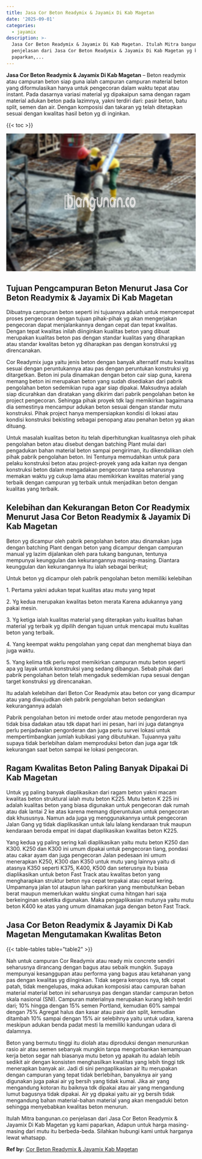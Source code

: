 ```yaml
---
title: Jasa Cor Beton Readymix & Jayamix Di Kab Magetan
date: '2025-09-01'
categories:
  - jayamix
description: >-
  Jasa Cor Beton Readymix & Jayamix Di Kab Magetan. Itulah Mitra bangunan.co
  penjelasan dari Jasa Cor Beton Readymix & Jayamix Di Kab Magetan yg kami
  paparkan,...
---
```


**Jasa Cor Beton Readymix & Jayamix Di Kab Magetan** – Beton readymix atau campuran beton siap guna ialah campuran campuran material beton yang diformulasikan hanya untuk pengecoran dalam waktu tepat atau instant. Pada dasarnya variasi material yg dipakaipun sama dengan ragam material adukan beton pada lazimnya, yakni terdiri dari: pasir beton, batu split, semen dan air. Dengan komposisi dan takaran yg telah ditetapkan sesuai dengan kwalitas hasil beton yg di inginkan.

{{< toc >}}

![Jasa Cor Beton Readymix & Jayamix Di Kab Magetan](/images/jasa-cor-readymix-44.png)

## Tujuan Pengcampuran Beton Menurut Jasa Cor Beton Readymix & Jayamix Di Kab Magetan

Dibuatnya campuran beton seperti ini tujuannya adalah untuk mempercepat proses pengecoran dengan tujuan pihak-pihak yg akan mengerjakan pengecoran dapat menjalankannya dengan cepat dan tepat kwalitas. Dengan tepat kwalitas inilah diinginkan kualitas beton yang dibuat merupakan kualitas beton pas dengan standar kualitas yang diharapkan atau standar kwalitas beton yg diharapkan pas dengan konstruksi yg direncanakan.

Cor Readymix juga yaitu jenis beton dengan banyak alternatif mutu kwalitas sesuai dengan peruntukannya atau pas dengan peruntukan konstruksi yg ditargetkan. Beton ini pula dinamakan dengan beton cair siap guna, karena memang beton ini merupakan beton yang sudah disediakan dari pabrik pengolahan beton sedemikian rupa agar siap dipakai. Maksudnya adalah siap dicurahkan dan diratakan yang dikirim dari pabrik pengolahan beton ke project pengecoran. Sehingga pihak proyek tdk lagi memikirkan bagaimana dia semestinya mencampur adukan beton sesuai dengan standar mutu konstruksi. Pihak project hanya mempersiapkan kondisi di lokasi atau kondisi konstruksi bekisting sebagai penopang atau penahan beton yg akan dituang.

Untuk masalah kualitas beton itu telah diperhitungkan kualitasnya oleh pihak pengolahan beton atau disebut dengan batching Plant mulai dari pengadukan bahan material beton sampai pengiriman, itu dikendalikan oleh pihak pabrik pengolahan beton. Ini Tentunya memudahkan untuk para pelaku konstruksi beton atau project-proyek yang ada kaitan nya dengan konstruksi beton dalam mengadakan pengecoran tanpa seharusnya memakan waktu yg cukup lama atau memikirkan kwalitas material yang terbaik dengan campuran yg terbaik untuk menjadikan beton dengan kualitas yang terbaik.

## Kelebihan dan Kekurangan Beton Cor Readymix Menurut Jasa Cor Beton Readymix & Jayamix Di Kab Magetan

Beton yg dicampur oleh pabrik pengolahan beton atau dinamakan juga dengan batching Plant dengan beton yang dicampur dengan campuran manual yg lazim dijalankan oleh para tukang bangunan, tentunya mempunyai keunggulan dan kekurangannya masing-masing. Diantara keunggulan dan kekurangannya Itu ialah sebagai berikut;

Untuk beton yg dicampur oleh pabrik pengolahan beton memiliki kelebihan

1\. Pertama yakni adukan tepat kualitas atau mutu yang tepat

2\. Yg kedua merupakan kwalitas beton merata Karena adukannya yang pakai mesin.

3\. Yg ketiga ialah kualitas material yang diterapkan yaitu kualitas bahan material yg terbaik yg dipilih dengan tujuan untuk mencapai mutu kualitas beton yang terbaik.

4\. Yang keempat waktu pengolahan yang cepat dan menghemat biaya dan juga waktu.

5\. Yang kelima tdk perlu repot memikirkan campuran mutu beton seperti apa yg layak untuk konstruksi yang sedang dibangun. Sebab pihak dari pabrik pengolahan beton telah mengaduk sedemikian rupa sesuai dengan target konstruksi yg direncanakan.

Itu adalah kelebihan dari Beton Cor Readymix atau beton cor yang dicampur atau yang diwujudkan oleh pabrik pengolahan beton sedangkan kekurangannya adalah

Pabrik pengolahan beton ini metode order atau metode pengorderan nya tidak bisa dadakan atau tdk dapat hari ini pesan, hari ini juga datangnya perlu penjadwalan pengorderan dan juga perlu survei lokasi untuk mempertimbangkan jumlah kubikasi yang dibutuhkan. Tujuannya yaitu supaya tidak berlebihan dalam memproduksi beton dan juga agar tdk kekurangan saat beton sampai ke lokasi pengecoran.

## Ragam Kwalitas Beton Paling Banyak Dipakai Di Kab Magetan

Untuk yg paling banyak diaplikasikan dari ragam beton yakni macam kwalitas beton struktural ialah mutu beton K225. Mutu beton K 225 ini adalah kualitas beton yang biasa digunakan untuk pengecoran dak rumah atau dak lantai 2 ke atas karena memang diperuntukan untuk pengecoran dak khususnya. Namun ada juga yg menggunakannya untuk pengecoran Jalan Gang yg tidak diaplikasikan untuk lalu lalang kendaraan truk maupun kendaraan beroda empat ini dapat diaplikasikan kwalitas beton K225.

Yang kedua yg paling sering kali diaplikasikan yaitu mutu beton K250 dan K300. K250 dan K300 ini umum dipakai untuk pengecoran tiang, pondasi atau cakar ayam dan juga pengecoran Jalan pedesaan ini umum menerapkan K250, K300 dan K350 untuk mutu yang lainnya yaitu di atasnya K350 seperti K375, K400, K500 dan seterusnya itu biasa diaplikasikan untuk beton Fast Track atau kwalitas beton yang mengharapkan struktur beton nya cepat terpakai atau cepat kering. Umpamanya jalan tol ataupun lahan parkiran yang membutuhkan beban berat maupun memerlukan waktu singkat cuma hitngan hari saja berkeinginan seketika digunakan. Maka pengaplikasian mutunya yaitu mutu beton K400 ke atas yang umum dinamakan juga dengan beton Fast Track.

## Jasa Cor Beton Readymix & Jayamix Di Kab Magetan Mengutamakan Kwalitas Beton

{{< table-tables table="table2" >}}

Nah untuk campuran Cor Readymix atau ready mix concrete sendiri seharusnya dirancang dengan bagus atau sebaik mungkin. Supaya mempunyai kesanggupan atau performa yang bagus atau ketahanan yang pas dengan kwalitas yg diinginkan. Tidak segera keropos nya, tdk cepat patah, tidak mengelupas, maka adukan komposisi atau campuran bahan material material beton ini seharusnya pas dengan standar campuran beton skala nasional (SNI). Campuran materialnya merupakan kurang lebih terdiri dari; 10% hingga dengan 15% semen Portland, kemudian 60% sampai dengan 75% Agregat halus dan kasar atau pasir dan split, kemudian ditambah 10% sampai dengan 15% air selebihnya yaitu untuk udara, karena meskipun adukan benda padat mesti Ia memiliki kandungan udara di dalamnya.

Beton yang bermutu tinggi itu diolah atau diproduksi dengan menurunkan rasio air atau semen sebanyak mungkin tanpa mengorbankan kemampuan kerja beton segar nah biasanya mutu beton yg apakah itu adalah lebih sedikit air dengan konsisten menghasilkan kwalitas yang lebih tinggi tdk menerapkan banyak air. Jadi di sini pengaplikasian air Itu merupakan dengan campuran yang tepat tidak berlebihan, banyaknya air yang digunakan juga pakai air yg bersih yang tidak kumal. Jika air yang mengandung kotoran itu baiknya tdk dipakai atau air yang mengandung lumut bagusnya tidak dipakai. Air yg dipakai yaitu air yg bersih tidak mengandung bahan material-bahan material yang akan mengaduki beton sehingga menyebabkan kwalitas beton menurun.

Itulah Mitra bangunan.co penjelasan dari Jasa Cor Beton Readymix & Jayamix Di Kab Magetan yg kami paparkan, Adapun untuk harga masing-masing dari mutu itu berbeda-beda. Silahkan hubungi kami untuk harganya lewat whatsapp.

**Ref by:** [Cor Beton Readymix & Jayamix Kab Magetan](https://id.wikipedia.org/wiki/Cor)
